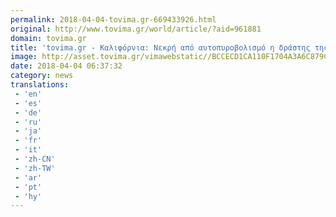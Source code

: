 ```yaml
---
permalink: 2018-04-04-tovima.gr-669433926.html
original: http://www.tovima.gr/world/article/?aid=961881
domain: tovima.gr
title: 'tovima.gr - Καλιφόρνια: Νεκρή από αυτοπυροβολισμό η δράστης της επίθεσης στις εγκαταστάσεις του Youtube'
image: http://asset.tovima.gr/vimawebstatic//BCCECD1CA110F1704A3A6C879CE6974D.jpg
date: 2018-04-04 06:37:32
category: news
translations: 
 - 'en'
 - 'es'
 - 'de'
 - 'ru'
 - 'ja'
 - 'fr'
 - 'it'
 - 'zh-CN'
 - 'zh-TW'
 - 'ar'
 - 'pt'
 - 'hy'
---
```


